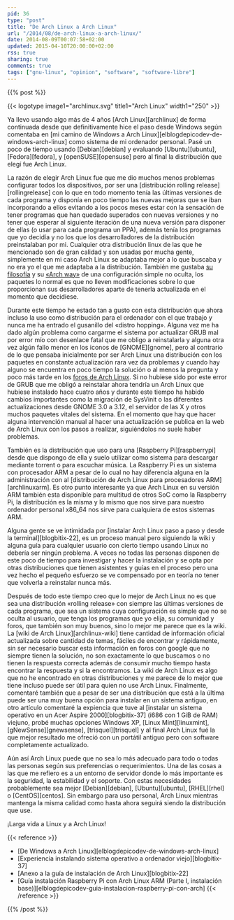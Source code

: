 ```yaml
---
pid: 36
type: "post"
title: "De Arch Linux a Arch Linux"
url: "/2014/08/de-arch-linux-a-arch-linux/"
date: 2014-08-09T00:07:58+02:00
updated: 2015-04-10T20:00:00+02:00
rss: true
sharing: true
comments: true
tags: ["gnu-linux", "opinion", "software", "software-libre"]
---
```


{{% post %}}

{{< logotype image1="archlinux.svg" title1="Arch Linux" width1="250" >}}

Ya llevo usando algo más de 4 años [Arch Linux][archlinux] de forma continuada desde que definitivamente hice el paso desde Windows según comentaba en [mi camino de Windows a Arch Linux][elblogdepicodev-de-windows-arch-linux] como sistema de mi ordenador personal. Pasé un poco de tiempo usando [Debian][debian] y evaluando [Ubuntu][ubuntu], [Fedora][fedora], y [openSUSE][opensuse] pero al final la distribución que elegí fue Arch Linux.

La razón de elegir Arch Linux fue que me dio muchos menos problemas configurar todos los dispositivos, por ser una [distribución rolling release][rollingrelease] con lo que en todo momento tenía las últimas versiones de cada programa y disponía en poco tiempo las nuevas mejoras que se iban incorporando a ellos evitando a los pocos meses estar con la sensación de tener programas que han quedado superados con nuevas versiones y no tener que esperar al siguiente iteración de una nueva versión para disponer de ellas (o usar para cada programa un PPA), además tenía los programas que yo decidía y no los que los desarrolladores de la distribución preinstalaban por mi. Cualquier otra distribución linux de las que he mencionado son de gran calidad y son usadas por mucha gente, simplemente en mi caso Arch Linux se adaptaba mejor a lo que buscaba y no era yo el que me adaptaba a la distribución. También me gustaba [su filosofía](https://wiki.archlinux.org/index.php/Arch_Linux) y su [«Arch way»](https://wiki.archlinux.org/index.php/The_Arch_Way) de una configuración simple no oculta, los paquetes lo normal es que no lleven modificaciones sobre lo que proporcionan sus desarrolladores aparte de tenerla actualizada en el momento que decidiese.

Durante este tiempo he estado tan a gusto con esta distribución que ahora incluso la uso como distribución para el ordenador con el que trabajo y nunca me ha entrado el gusanillo del «distro hopping». Alguna vez me ha dado algún problema como cargarme el sistema por actualizar GRUB mal por error mío con desenlace fatal que me obligo a reinstalarla y alguna otra vez algún fallo menor en los iconos de [GNOME][gnome], pero al contrario de lo que pensaba inicialmente por ser Arch Linux una distribución con los paquetes en constante actualización rara vez da problemas y cuando hay alguno se encuentra en poco tiempo la solución o al menos la pregunta y poco más tarde en los [foros de Arch Linux](https://bbs.archlinux.org/). Si no hubiese sido por este error de GRUB que me obligó a reinstalar ahora tendría un Arch Linux que hubiese instalado hace cuatro años y durante este tiempo ha habido cambios importantes como la migración de SysVinit o las diferentes actualizaciones desde GNOME 3.0 a 3.12, el servidor de las X y otros muchos paquetes vitales del sistema. En el momento que hay que hacer alguna intervención manual al hacer una actualización se publica en la web de Arch Linux con los pasos a realizar, siguiéndolos no suele haber problemas.

También es la distribución que uso para una [Raspberry Pi][raspberrypi] desde que dispongo de ella y suelo utilizar como sistema para descargar mediante torrent o para escuchar música. La Raspberry Pi es un sistema con procesador ARM a pesar de lo cual no hay diferencia alguna en la administración con al [distribución de Arch Linux para procesadores ARM][archlinuxarm]. Es otro punto interesante ya que Arch Linux en su versión ARM también esta disponible para multitud de otros SoC como la Raspberry Pi, la distribución es la misma y lo mismo que nos sirve para nuestro ordenador personal x86_64 nos sirve para cualquiera de estos sistemas ARM.

Alguna gente se ve intimidada por [instalar Arch Linux paso a paso y desde la terminal][blogbitix-22], es un proceso manual pero siguiendo la wiki y alguna guía para cualquier usuario con cierto tiempo usando Linux no debería ser ningún problema. A veces no todas las personas disponen de este poco de tiempo para investigar y hacer la instalación y se opta por otras distribuciones que tienen asistentes y guías en el proceso pero una vez hecho el pequeño esfuerzo se ve compensado por en teoría no tener que volverla a reinstalar nunca más.

Después de todo este tiempo creo que lo mejor de Arch Linux no es que sea una distribución «rolling release» con siempre las últimas versiones de cada programa, que sea un sistema cuya configuración es simple que no se oculta al usuario, que tenga los programas que yo elija, su comunidad y foros, que también son muy buenos, sino lo mejor me parece que es la wiki. La [wiki de Arch Linux][archlinux-wiki] tiene cantidad de información oficial actualizada sobre cantidad de temas, fáciles de encontrar y rápidamente, sin ser necesario buscar esta información en foros con google que no siempre tienen la solución, no son exactamente lo que buscamos o no tienen la respuesta correcta además de consumir mucho tiempo hasta encontrar la respuesta y si la encontramos. La wiki de Arch Linux es algo que no he encontrado en otras distribuciones y me parece de lo mejor que tiene incluso puede ser útil para quien no use Arch Linux. Finalmente, comentaré también que a pesar de ser una distribución que está a la última puede ser una muy buena opción para instalar en un sistema antiguo, en otro artículo comentaré la expiencia que tuve al [instalar un sistema operativo en un Acer Aspire 2000][blogbitix-37] (i686 con 1 GiB de RAM) viejuno, probé muchas opciones Windows XP, [Linux Mint][linuxmint], [gNewSense][gnewsense], [trisquel][trisquel] y al final Arch Linux fué la que mejor resultado me ofreció con un portátil antiguo pero con software completamente actualizado.

Aún así Arch Linux puede que no sea lo más adecuado para todo o todas las personas según sus preferencias o requerimientos. Una de las cosas a las que me refiero es a un entorno de servidor donde lo más importante es la seguridad, la estabilidad y el soporte. Con estas necesidades probablemente sea mejor [Debian][debian], [Ubuntu][ubuntu], [RHEL][rhel] o [CentOS][centos]. Sin embargo para uso personal, Arch Linux mientras mantenga la misma calidad como hasta ahora seguirá siendo la distribución que use.

¡Larga vida a Linux y a Arch Linux!

{{< reference >}}
* [De Windows a Arch Linux][elblogdepicodev-de-windows-arch-linux]
* [Experiencia instalando sistema operativo a ordenador viejo][blogbitix-37]
* [Anexo a la guía de instalación de Arch Linux][blogbitix-22]
* [Guía instalación Raspberry Pi con Arch Linux ARM (Parte I, instalación base)][elblogdepicodev-guia-instalacion-raspberry-pi-con-arch]
{{< /reference >}}

{{% /post %}}

